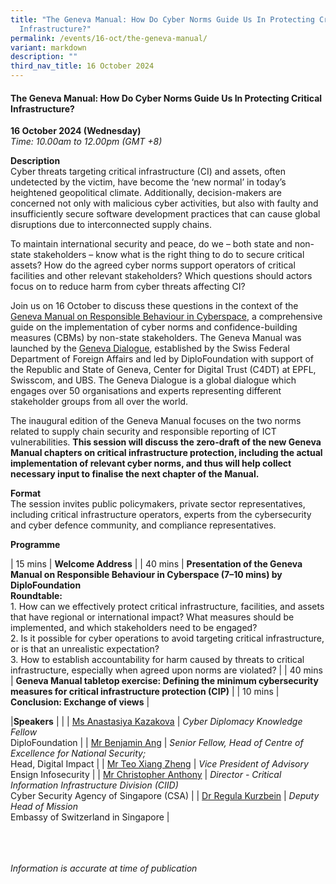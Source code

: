 ```yaml
---
title: "The Geneva Manual: How Do Cyber Norms Guide Us In Protecting Critical
  Infrastructure?"
permalink: /events/16-oct/the-geneva-manual/
variant: markdown
description: ""
third_nav_title: 16 October 2024
---
```

#### **The Geneva Manual: How Do Cyber Norms Guide Us In Protecting Critical Infrastructure?**

**16 October 2024 (Wednesday)**  
*Time: 10.00am to 12.00pm (GMT +8)*

**Description**
<br>Cyber threats targeting critical infrastructure (CI) and assets, often undetected by the victim, have become the ‘new normal’ in today’s heightened geopolitical climate. Additionally, decision-makers are concerned not only with malicious cyber activities, but also with faulty and insufficiently secure software development practices that can cause global disruptions due to interconnected supply chains.

To maintain international security and peace, do we – both state and non-state stakeholders – know what is the right thing to do to secure critical assets? How do the agreed cyber norms support operators of critical facilities and other relevant stakeholders? Which questions should actors focus on to reduce harm from cyber threats affecting CI?
 
Join us on 16 October to discuss these questions in the context of the <a href="https://genevadialogue.ch/geneva-manual/" target="blank">Geneva Manual on Responsible Behaviour in Cyberspace</a>, a comprehensive guide on the implementation of cyber norms and confidence-building measures (CBMs) by non-state stakeholders. The Geneva Manual was launched by the <a href="https://genevadialogue.ch/" target="blank">Geneva Dialogue</a>, established by the Swiss Federal Department of Foreign Affairs and led by DiploFoundation with support of the Republic and State of Geneva, Center for Digital Trust (C4DT) at EPFL, Swisscom, and UBS. The Geneva Dialogue is a global dialogue which engages over 50 organisations and experts representing different stakeholder groups from all over the world.

The inaugural edition of the Geneva Manual focuses on the two norms related to supply chain security and responsible reporting of ICT vulnerabilities. **This session will discuss the zero-draft of the new Geneva Manual chapters on critical infrastructure protection, including the actual implementation of relevant cyber norms, and thus will help collect necessary input to finalise the next chapter of the Manual.** 

**Format**
<br>The session invites public policymakers, private sector representatives, including critical infrastructure operators, experts from the cybersecurity and cyber defence community, and compliance representatives.

**Programme**

| 15 mins     | **Welcome Address** |
| 40 mins     | **Presentation of the Geneva Manual on Responsible Behaviour in Cyberspace (7–10 mins) by DiploFoundation** <br>**Roundtable:**<br>1.	How can we effectively protect critical infrastructure, facilities, and assets that have regional or international impact? What measures should be implemented, and which stakeholders need to be engaged?<br>2.	Is it possible for cyber operations to avoid targeting critical infrastructure, or is that an unrealistic expectation?<br>3.	How to establish accountability for harm caused by threats to critical infrastructure, especially when agreed upon norms are violated? |
| 40 mins     | **Geneva Manual tabletop exercise: Defining the minimum cybersecurity measures for critical infrastructure protection (CIP)** |
| 10 mins     | **Conclusion: Exchange of views** |

|**Speakers**          |                                                              |
| [Ms Anastasiya Kazakova](/speakers/ms-anastasiya-kazakova/)  | *Cyber Diplomacy Knowledge Fellow* <br>DiploFoundation      |
| [Mr Benjamin Ang](/speakers/mr-benjamin-ang/)  | *Senior Fellow, Head of Centre of Excellence for National Security;* <br>Head, Digital Impact      |
| [Mr Teo Xiang Zheng](/speakers/mr-teo-xiang-zheng/)  | *Vice President of Advisory* <br>Ensign Infosecurity      |
| [Mr Christopher Anthony](/speakers/mr-christopher-anthony/)  | *Director - Critical Information Infrastructure Division (CIID)* <br>Cyber Security Agency of Singapore (CSA)      |
| [Dr Regula Kurzbein](/speakers/dr-regula-kurzbein/)  | *Deputy Head of Mission* <br>Embassy of Switzerland in Singapore      |

<br><br><br>
*Information is accurate at time of publication*